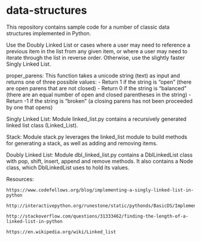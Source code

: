 # data-structures

This repository contains sample code for a number of classic data structures
implemented in Python.

Use the Doubly Linked List or cases where a user may need to reference a 
previous item in the list from any given item, or where a user may need to 
iterate through the list in reverse order. Otherwise, use the slightly faster
Singly Linked List.

proper_parens:
    This function takes a unicode string (text) as input and returns one of three possible values:
      - Return 1 if the string is “open” (there are open parens that are not closed)
      - Return 0 if the string is “balanced” (there are an equal number of open and closed parentheses in the string)
      - Return -1 if the string is “broken” (a closing parens has not been proceeded by one that opens)

Singly Linked List:
    Module linked_list.py contains a recursively generated linked list class
    (Linked_List).

Stack:
    Module stack.py leverages the linked_list module to build methods for
    generating a stack, as well as adding and removing items.

Doubly Linked List:
    Module dbl_linked_list.py contains a DblLinkedList class with pop, shift,
    insert, append and remove methods. It also contains a Node class, which
    DblLinkedList uses to hold its values.


Resources:

    https://www.codefellows.org/blog/implementing-a-singly-linked-list-in-python

    http://interactivepython.org/runestone/static/pythonds/BasicDS/ImplementinganUnorderedListLinkedLists.html

    http://stackoverflow.com/questions/31333462/finding-the-length-of-a-linked-list-in-python

    https://en.wikipedia.org/wiki/Linked_list
